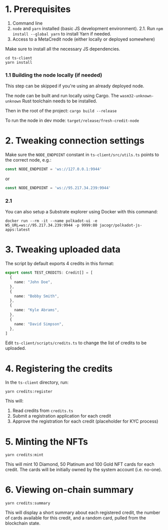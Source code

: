 # 1. Prerequisites

1. Command line
2. `node` and `yarn` installed (basic JS development environment).
2.1. Run `npm install --global yarn` to install Yarn if needed.
3. Access to a MetaCredit node (either locally or deployed somewhere)

Make sure to install all the necessary JS dependencies.

```
cd ts-client
yarn install
```

### 1.1 Building the node locally (if needed)

This step can be skipped if you're using an already deployed node.

The node can be built and run locally using Cargo. The `wasm32-unknown-unknown` Rust toolchain needs to be installed.

Then in the root of the project: `cargo build --release`

To run the node in dev mode: `target/release/fresh-credit-node`

# 2. Tweaking connection settings

Make sure the `NODE_ENDPOINT` constant in `ts-client/src/utils.ts` points to the correct node, e.g.:
```ts
const NODE_ENDPOINT = 'ws://127.0.0.1:9944'
```

or
```ts
const NODE_ENDPOINT = 'ws://95.217.34.239:9944'
```

### 2.1

You can also setup a Substrate explorer using Docker with this command:
```
docker run --rm -it --name polkadot-ui -e WS_URL=ws://95.217.34.239:9944 -p 9999:80 jacogr/polkadot-js-apps:latest
```

# 3. Tweaking uploaded data

The script by default exports 4 credits in this format:
```ts
export const TEST_CREDITS: Credit[] = [
  {
    name: "John Doe",
  },
  {
    name: "Bobby Smith",
  },
  {
    name: "Kyle Abrams",
  },
  {
    name: "David Simpson",
  },
]
```

Edit `ts-client/scripts/credits.ts` to change the list of credits to be uploaded.

# 4. Registering the credits

In the `ts-client` directory, run:
```
yarn credits:register
```

This will:
1. Read credits from `credits.ts`
2. Submit a registration application for each credit
3. Approve the registration for each credit (placeholder for KYC process)

# 5. Minting the NFTs
```
yarn credits:mint
```

This will mint 10 Diamond, 50 Platinum and 100 Gold NFT cards for each credit. The cards will be initially owned by the system account (i.e. no-one).

# 6. Viewing on-chain summary
```
yarn credits:summary
```

This will display a short summary about each registered credit, the number of cards available for this credit, and a random card, pulled from the blockchain state.
